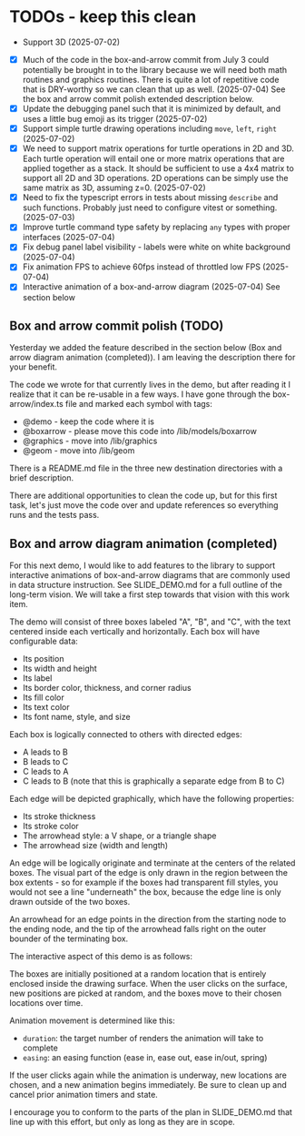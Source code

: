 # TODOs - keep this clean

- Support 3D (2025-07-02)
- [x] Much of the code in the box-and-arrow commit from July 3 could potentially be brought in to the library because we will need both math routines and graphics routines. There is quite a lot of repetitive code that is DRY-worthy so we can clean that up as well. (2025-07-04) See the box and arrow commit polish extended description below.
- [x] Update the debugging panel such that it is minimized by default, and uses a little bug emoji as its trigger (2025-07-02)
- [x] Support simple turtle drawing operations including `move`, `left`, `right` (2025-07-02)
- [x] We need to support matrix operations for turtle operations in 2D and 3D. Each turtle operation will entail one or more matrix operations that are applied together as a stack. It should be sufficient to use a 4x4 matrix to support all 2D and 3D operations. 2D operations can be simply use the same matrix as 3D, assuming z=0. (2025-07-02)
- [x] Need to fix the typescript errors in tests about missing `describe` and such functions. Probably just need to configure vitest or something. (2025-07-03)
- [x] Improve turtle command type safety by replacing `any` types with proper interfaces (2025-07-04)
- [x] Fix debug panel label visibility - labels were white on white background (2025-07-04)
- [x] Fix animation FPS to achieve 60fps instead of throttled low FPS (2025-07-04)
- [x] Interactive animation of a box-and-arrow diagram (2025-07-04) See section below

## Box and arrow commit polish (TODO)

Yesterday we added the feature described in the section below (Box and arrow
diagram animation (completed)). I am leaving the description there for your
benefit.

The code we wrote for that currently lives in the demo, but after reading it I
realize that it can be re-usable in a few ways. I have gone through the
box-arrow/index.ts file and marked each symbol with tags:

- @demo - keep the code where it is
- @boxarrow - please move this code into /lib/models/boxarrow
- @graphics - move into /lib/graphics
- @geom - move into /lib/geom

There is a README.md file in the three new destination directories with a brief
description.

There are additional opportunities to clean the code up, but for this first
task, let's just move the code over and update references so everything runs and
the tests pass.

## Box and arrow diagram animation (completed)

For this next demo, I would like to add features to the library to support
interactive animations of box-and-arrow diagrams that are commonly used in data
structure instruction. See SLIDE_DEMO.md for a full outline of the long-term
vision. We will take a first step towards that vision with this work item.

The demo will consist of three boxes labeled "A", "B", and "C", with the text
centered inside each vertically and horizontally. Each box will have
configurable data:

- Its position
- Its width and height
- Its label
- Its border color, thickness, and corner radius
- Its fill color
- Its text color
- Its font name, style, and size

Each box is logically connected to others with directed edges:

- A leads to B
- B leads to C
- C leads to A
- C leads to B (note that this is graphically a separate edge from B to C)

Each edge will be depicted graphically, which have the following properties:

- Its stroke thickness
- Its stroke color
- The arrowhead style: a V shape, or a triangle shape
- The arrowhead size (width and length)

An edge will be logically originate and terminate at the centers of the related
boxes. The visual part of the edge is only drawn in the region between the box
extents - so for example if the boxes had transparent fill styles, you would not
see a line "underneath" the box, because the edge line is only drawn outside of
the two boxes.

An arrowhead for an edge points in the direction from the starting node to the
ending node, and the tip of the arrowhead falls right on the outer bounder of
the terminating box.

The interactive aspect of this demo is as follows:

The boxes are initially positioned at a random location that is entirely
enclosed inside the drawing surface. When the user clicks on the surface, new
positions are picked at random, and the boxes move to their chosen locations
over time.

Animation movement is determined like this:

- `duration`: the target number of renders the animation will take to complete
- `easing`: an easing function (ease in, ease out, ease in/out, spring)

If the user clicks again while the animation is underway, new locations are
chosen, and a new animation begins immediately. Be sure to clean up and cancel
prior animation timers and state.

I encourage you to conform to the parts of the plan in SLIDE_DEMO.md that line
up with this effort, but only as long as they are in scope.
